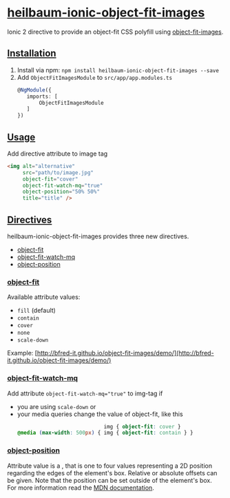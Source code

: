 # [heilbaum-ionic-object-fit-images](#heilbaum-ionic-object-fit-images)
Ionic 2 directive to provide an object-fit CSS polyfill using 
[object-fit-images](https://www.npmjs.com/package/object-fit-images).

## [Installation](#installation)
1. Install via npm: `npm install heilbaum-ionic-object-fit-images --save`
2. Add `ObjectFitImagesModule` to `src/app/app.modules.ts`
    ```typescript
    @NgModule({
       imports: [
           ObjectFitImagesModule
       ]
    })
    ```

## [Usage](#usage)
Add directive attribute to image tag  
```html
<img alt="alternative" 
     src="path/to/image.jpg" 
     object-fit="cover"
     object-fit-watch-mq="true"
     object-position="50% 50%"
     title="title" />
```

## [Directives](#directives)
heilbaum-ionic-object-fit-images provides three new directives.
- [object-fit](#object-fit)
- [object-fit-watch-mq](#object-fit-watch-mq)
- [object-position](#object-position)

### [object-fit](#object-fit)
Available attribute values:
- `fill` (default)
- `contain`
- `cover`
- `none`
- `scale-down`

Example: [http://bfred-it.github.io/object-fit-images/demo/](http://bfred-it.github.io/object-fit-images/demo/)

### [object-fit-watch-mq](#object-fit-watch-mq)
Add attribute `object-fit-watch-mq="true"` to img-tag if
- you are using `scale-down` or
- your media queries change the value of object-fit, like this
    ```css
                                img { object-fit: cover }
    @media (max-width: 500px) { img { object-fit: contain } }
    ```

### [object-position](#object-position)
Attribute value is a [<position>](https://developer.mozilla.org/en-US/docs/Web/CSS/position_value), that is one to four 
values representing a 2D position regarding the edges of the element's box. Relative or absolute offsets can be given.
Note that the position can be set outside of the element's box.  
For more information read the [MDN documentation](https://developer.mozilla.org/en-US/docs/Web/CSS/object-position).